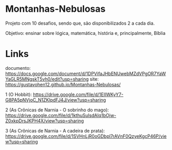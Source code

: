 # Montanhas-Nebulosas
Projeto com 10 desafios, sendo que, são disponibilizados 2 a cada dia.

Objetivo: ensinar sobre lógica, matemática, história e, principalmente, Bíblia

# Links
documento: https://docs.google.com/document/d/1DPVifaJHbENUwebMZdVPgOR7YaWYaGLR5MNgskT5vh0/edit?usp=sharing
site: https://gustavohen12.github.io/Montanhas-Nebulosas/

1 (O Hobbit): https://drive.google.com/file/d/1EIIWKyY7-G8PA5pNVjoC_N1ZKlpdFJ4J/view?usp=sharing

2 (As Crônicas de Narnia - O sobrinho do mago): https://drive.google.com/file/d/1kthuSulsdAIq1bOjw-Z0xkpDrsJKPH4X/view?usp=sharing

3 (As Crônicas de Narnia - A cadeira de prata): https://drive.google.com/file/d/1SVHnLjR0oGDbpl7rAVnF0QzyeKgcP46P/view?usp=sharing 

